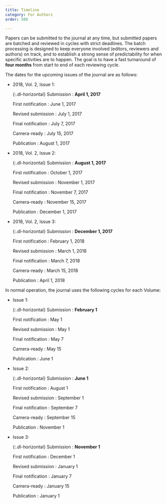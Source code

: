 ```yaml
---
title: Timeline
category: For Authors
order: 500

---
```

Papers can be submitted to the journal at any time, but submitted papers are batched and reviewed in cycles with strict deadlines. The batch processing is designed to keep everyone involved (editors, reviewers and authors) on track, and to establish a strong sense of predictability for when specific activities are to happen. The goal is to have a fast turnaround of **four months** from start to end of each reviewing cycle.

The dates for the upcoming issues of the journal are as follows:

* 2018, Vol. 2, Issue 1:

  {:.dl-horizontal}
  Submission
  : **April 1, 2017**

  First notification
  : June 1, 2017

  Revised submission
  : July 1, 2017

  Final notification
  : July 7, 2017

  Camera-ready
  : July 15, 2017

  Publication
  : August 1, 2017

* 2018, Vol. 2, Issue 2:

  {:.dl-horizontal}
  Submission
  : **August 1, 2017**

  First notification
  : October 1, 2017

  Revised submission
  : November 1, 2017

  Final notification
  : November 7, 2017

  Camera-ready
  : November 15, 2017

  Publication
  : December 1, 2017
  
* 2018, Vol. 2, Issue 3:

  {:.dl-horizontal}
  Submission
  : **December 1, 2017**

  First notification
  : February 1, 2018

  Revised submission
  : March 1, 2018

  Final notification
  : March 7, 2018

  Camera-ready
  : March 15, 2018

  Publication
  : April 1, 2018

In normal operation, the journal uses the following cycles for each Volume:

* Issue 1:

  {:.dl-horizontal}
  Submission
  : **February 1**

  First notification
  : May 1

  Revised submission
  : May 1

  Final notification
  : May 7

  Camera-ready
  : May 15

  Publication
  : June 1

* Issue 2:

  {:.dl-horizontal}
  Submission
  : **June 1**

  First notification
  : August 1

  Revised submission
  : September 1

  Final notification
  : September 7

  Camera-ready
  : September 15

  Publication
  : November 1

* Issue 3:

  {:.dl-horizontal}
  Submission
  : **November 1**

  First notification
  : December 1

  Revised submission
  : January 1

  Final notification
  : January 7

  Camera-ready
  : January 15 

  Publication
  : January 1
